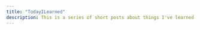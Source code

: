```yaml
---
title: "TodayILearned"
description: This is a series of short posts about things I've learned on projects (sometimes the hard way) and what I think may be useful to you as well. These are usually subtle changes, or ideas that can help you or improve your application or even avoid some issues that might not be anticipated or visible at first sight.
---
```

